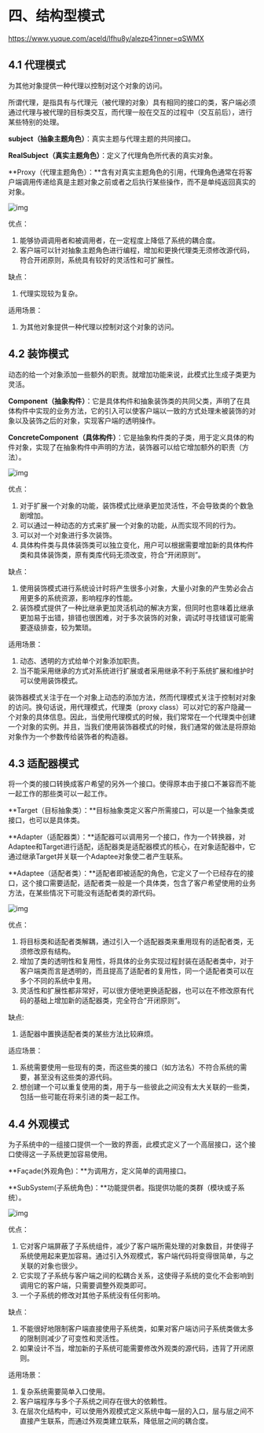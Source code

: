 # 四、结构型模式

https://www.yuque.com/aceld/lfhu8y/alezp4?inner=qSWMX

## 4.1 代理模式

为其他对象提供一种代理以控制对这个对象的访问。

所谓代理，是指具有与代理元（被代理的对象）具有相同的接口的类，客户端必须通过代理与被代理的目标类交互，而代理一般在交互的过程中（交互前后），进行某些特别的处理。

**subject（抽象主题角色）**：真实主题与代理主题的共同接口。

**RealSubject（真实主题角色）**：定义了代理角色所代表的真实对象。 

**Proxy（代理主题角色）：**含有对真实主题角色的引用，代理角色通常在将客户端调用传递给真是主题对象之前或者之后执行某些操作，而不是单纯返回真实的对象。

![img](https://cdn.nlark.com/yuque/0/2022/jpeg/26269664/1656653669744-bd8954b1-8bf5-4839-9c78-d1dbc032e2a3.jpeg)

优点：

1. 能够协调调用者和被调用者，在一定程度上降低了系统的耦合度。
2. 客户端可以针对抽象主题角色进行编程，增加和更换代理类无须修改源代码，符合开闭原则，系统具有较好的灵活性和可扩展性。

缺点：
1. 代理实现较为复杂。

适用场景：
1. 为其他对象提供一种代理以控制对这个对象的访问。

## 4.2 装饰模式

动态的给一个对象添加一些额外的职责。就增加功能来说，此模式比生成子类更为灵活。

**Component（抽象构件）**：它是具体构件和抽象装饰类的共同父类，声明了在具体构件中实现的业务方法，它的引入可以使客户端以一致的方式处理未被装饰的对象以及装饰之后的对象，实现客户端的透明操作。

**ConcreteComponent（具体构件）**：它是抽象构件类的子类，用于定义具体的构件对象，实现了在抽象构件中声明的方法，装饰器可以给它增加额外的职责（方法）。

![img](https://cdn.nlark.com/yuque/0/2022/jpeg/26269664/1656667803732-b8414e41-ca15-4033-834c-ff078ad46409.jpeg)

优点：

1. 对于扩展一个对象的功能，装饰模式比继承更加灵活性，不会导致类的个数急剧增加。
2. 可以通过一种动态的方式来扩展一个对象的功能，从而实现不同的行为。
3. 可以对一个对象进行多次装饰。
4. 具体构件类与具体装饰类可以独立变化，用户可以根据需要增加新的具体构件类和具体装饰类，原有类库代码无须改变，符合“开闭原则”。

缺点：

1. 使用装饰模式进行系统设计时将产生很多小对象，大量小对象的产生势必会占用更多的系统资源，影响程序的性能。
2.  装饰模式提供了一种比继承更加灵活机动的解决方案，但同时也意味着比继承更加易于出错，排错也很困难，对于多次装饰的对象，调试时寻找错误可能需要逐级排查，较为繁琐。

适用场景：

1. 动态、透明的方式给单个对象添加职责。
2. 当不能采用继承的方式对系统进行扩展或者采用继承不利于系统扩展和维护时可以使用装饰模式。

装饰器模式关注于在一个对象上动态的添加方法，然而代理模式关注于控制对对象的访问。换句话说，用代理模式，代理类（proxy class）可以对它的客户隐藏一个对象的具体信息。因此，当使用代理模式的时候，我们常常在一个代理类中创建一个对象的实例。并且，当我们使用装饰器模式的时候，我们通常的做法是将原始对象作为一个参数传给装饰者的构造器。

## 4.3 适配器模式

将一个类的接口转换成客户希望的另外一个接口。使得原本由于接口不兼容而不能一起工作的那些类可以一起工作。

**Target（目标抽象类）：**目标抽象类定义客户所需接口，可以是一个抽象类或接口，也可以是具体类。

**Adapter（适配器类）：**适配器可以调用另一个接口，作为一个转换器，对Adaptee和Target进行适配，适配器类是适配器模式的核心，在对象适配器中，它通过继承Target并关联一个Adaptee对象使二者产生联系。

**Adaptee（适配者类）：**适配者即被适配的角色，它定义了一个已经存在的接口，这个接口需要适配，适配者类一般是一个具体类，包含了客户希望使用的业务方法，在某些情况下可能没有适配者类的源代码。

![img](https://cdn.nlark.com/yuque/0/2022/jpeg/26269664/1656929503296-69d34009-1251-44ef-b55d-3a7d640640c1.jpeg)

优点：

1. 将目标类和适配者类解耦，通过引入一个适配器类来重用现有的适配者类，无须修改原有结构。
2. 增加了类的透明性和复用性，将具体的业务实现过程封装在适配者类中，对于客户端类而言是透明的，而且提高了适配者的复用性，同一个适配者类可以在多个不同的系统中复用。
3. 灵活性和扩展性都非常好，可以很方便地更换适配器，也可以在不修改原有代码的基础上增加新的适配器类，完全符合“开闭原则”。

缺点:

1. 适配器中置换适配者类的某些方法比较麻烦。

适应场景：

1. 系统需要使用一些现有的类，而这些类的接口（如方法名）不符合系统的需要，甚至没有这些类的源代码。
2. 想创建一个可以重复使用的类，用于与一些彼此之间没有太大关联的一些类，包括一些可能在将来引进的类一起工作。

## 4.4 外观模式

为子系统中的一组接口提供一个一致的界面，此模式定义了一个高层接口，这个接口使得这一子系统更加容易使用。

**Façade(外观角色)：**为调用方，定义简单的调用接口。

**SubSystem(子系统角色)：**功能提供者。指提供功能的类群（模块或子系统）。

![img](https://cdn.nlark.com/yuque/0/2022/jpeg/26269664/1656990720819-a5bb303c-f7f1-446e-bb11-dbb87443eade.jpeg)

优点：

1. 它对客户端屏蔽了子系统组件，减少了客户端所需处理的对象数目，并使得子系统使用起来更加容易。通过引入外观模式，客户端代码将变得很简单，与之关联的对象也很少。
2. 它实现了子系统与客户端之间的松耦合关系，这使得子系统的变化不会影响到调用它的客户端，只需要调整外观类即可。
3. 一个子系统的修改对其他子系统没有任何影响。

缺点：

1. 不能很好地限制客户端直接使用子系统类，如果对客户端访问子系统类做太多的限制则减少了可变性和灵活性。
2. 如果设计不当，增加新的子系统可能需要修改外观类的源代码，违背了开闭原则。

适用场景：

1. 复杂系统需要简单入口使用。
2. 客户端程序与多个子系统之间存在很大的依赖性。
3. 在层次化结构中，可以使用外观模式定义系统中每一层的入口，层与层之间不直接产生联系，而通过外观类建立联系，降低层之间的耦合度。